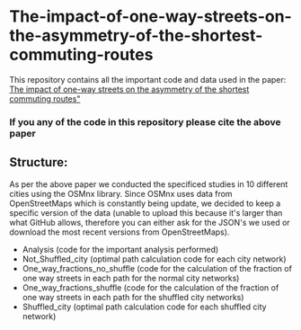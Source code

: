 # The-impact-of-one-way-streets-on-the-asymmetry-of-the-shortest-commuting-routes

This repository contains all the important code and data used in the paper: [The impact of one-way streets on the asymmetry of the shortest commuting routes"](https://arxiv.org/abs/2111.07434)

### If you any of the code in this repository please cite the above paper

## Structure:

As per the above paper we conducted the specificed studies in 10 different cities using the OSMnx library. Since OSMnx uses data from OpenStreetMaps which is constantly being update, we decided to keep a specific version of the data (unable to upload this because it's larger than what GitHub allows, therefore you can either ask for the JSON's we used or download the most recent versions from OpenStreetMaps).

- Analysis (code for the important analysis performed)
- Not_Shuffled_city (optimal path calculation code for each city network)
- One_way_fractions_no_shuffle (code for the calculation of the fraction of one way streets in each path for the normal city networks)
- One_way_fractions_shuffle (code for the calculation of the fraction of one way streets in each path for the shuffled city networks)
- Shuffled_city (optimal path calculation code for each shuffled city network)
